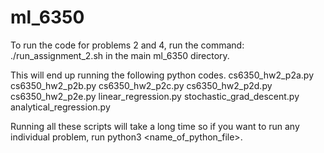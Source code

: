 # ml_6350
To run the code for problems 2 and 4, run the command: ./run_assignment_2.sh in the main ml_6350 directory. 

This will end up running the following python codes.
cs6350_hw2_p2a.py
cs6350_hw2_p2b.py
cs6350_hw2_p2c.py
cs6350_hw2_p2d.py
cs6350_hw2_p2e.py
linear_regression.py
stochastic_grad_descent.py
analytical_regression.py

Running all these scripts will take a long time so if you want to run any individual problem, run python3 <name_of_python_file>. 


